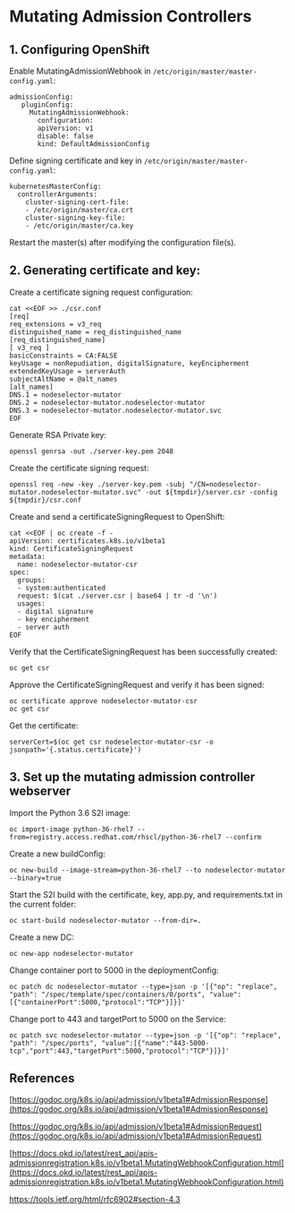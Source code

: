 # Mutating Admission Controllers
## 1. Configuring OpenShift
Enable MutatingAdmissionWebhook in `/etc/origin/master/master-config.yaml`:
```
admissionConfig:  
   pluginConfig:  
     MutatingAdmissionWebhook:  
       configuration:  
       apiVersion: v1  
       disable: false  
       kind: DefaultAdmissionConfig
```
Define signing certificate and key in `/etc/origin/master/master-config.yaml`:
```
kubernetesMasterConfig:
  controllerArguments:
    cluster-signing-cert-file:
    - /etc/origin/master/ca.crt
    cluster-signing-key-file:
    - /etc/origin/master/ca.key
```
Restart the master(s) after modifying the configuration file(s).
## 2. Generating certificate and key:
 Create a certificate signing request configuration:
 ```
 cat <<EOF >> ./csr.conf
[req]
req_extensions = v3_req
distinguished_name = req_distinguished_name
[req_distinguished_name]
[ v3_req ]
basicConstraints = CA:FALSE
keyUsage = nonRepudiation, digitalSignature, keyEncipherment
extendedKeyUsage = serverAuth
subjectAltName = @alt_names
[alt_names]
DNS.1 = nodeselector-mutator
DNS.2 = nodeselector-mutator.nodeselector-mutator
DNS.3 = nodeselector-mutator.nodeselector-mutator.svc
EOF
 ```
Generate RSA Private key:
```
openssl genrsa -out ./server-key.pem 2048
```
Create the certificate signing request:
```
openssl req -new -key ./server-key.pem -subj "/CN=nodeselector-mutator.nodeselector-mutator.svc" -out ${tmpdir}/server.csr -config ${tmpdir}/csr.conf
```
Create and send a certificateSigningRequest to OpenShift:
```
cat <<EOF | oc create -f -
apiVersion: certificates.k8s.io/v1beta1
kind: CertificateSigningRequest
metadata:
  name: nodeselector-mutator-csr
spec:
  groups:
  - system:authenticated
  request: $(cat ./server.csr | base64 | tr -d '\n')
  usages:
  - digital signature
  - key encipherment
  - server auth
EOF
```
Verify that the CertificateSigningRequest has been successfully created:
```
oc get csr
```
Approve the CertificateSigningRequest and verify it has been signed:
```
oc certificate approve nodeselector-mutator-csr
oc get csr
```
Get the certificate:
```
serverCert=$(oc get csr nodeselector-mutator-csr -o jsonpath='{.status.certificate}')
```
## 3. Set up the mutating admission controller webserver
Import the Python 3.6 S2I image:
``` 
oc import-image python-36-rhel7 --from=registry.access.redhat.com/rhscl/python-36-rhel7 --confirm
```
Create a new buildConfig:
```
oc new-build --image-stream=python-36-rhel7 --to nodeselector-mutator --binary=true
```
Start the S2I build with the certificate, key, app.py, and requirements.txt in the current folder:
``` 
oc start-build nodeselector-mutator --from-dir=.
```
Create a new DC:
```
oc new-app nodeselector-mutator
```
Change container port to 5000 in the deploymentConfig:
```
oc patch dc nodeselector-mutator --type=json -p '[{"op": "replace", "path": "/spec/template/spec/containers/0/ports", "value":[{"containerPort":5000,"protocol":"TCP"}]}]'
```
Change port to 443 and targetPort to 5000 on the Service:
```
oc patch svc nodeselector-mutator --type=json -p '[{"op": "replace", "path": "/spec/ports", "value":[{"name":"443-5000-tcp","port":443,"targetPort":5000,"protocol":"TCP"}]}]'
```

## References        

[https://godoc.org/k8s.io/api/admission/v1beta1#AdmissionResponse](https://godoc.org/k8s.io/api/admission/v1beta1#AdmissionResponse)

[https://godoc.org/k8s.io/api/admission/v1beta1#AdmissionRequest](https://godoc.org/k8s.io/api/admission/v1beta1#AdmissionRequest)

[https://docs.okd.io/latest/rest_api/apis-admissionregistration.k8s.io/v1beta1.MutatingWebhookConfiguration.html](https://docs.okd.io/latest/rest_api/apis-admissionregistration.k8s.io/v1beta1.MutatingWebhookConfiguration.html)

https://tools.ietf.org/html/rfc6902#section-4.3

